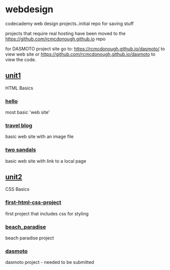 # webdesign
codecademy web design projects..initial repo for saving stuff

projects that require real hosting have been moved to the https://github.com/rcmcdonough.github.io repo

for DASMOTO project site go to: https://rcmcdonough.github.io/dasmoto/ to view web site or https://github.com/rcmcdonough.github.io/dasmoto to view the code.

## [unit1](unit1)
HTML Basics

### [hello](unit1/hello)
most basic 'web site'

### [travel blog](unit1/travel_blog)
basic web site with an image file

### [two sandals](unit1/two_sandals)
basic web site with link to a local page

## [unit2](unit2)
CSS Basics

### [first-html-css-project](unit2/first-html-css-project)
first project that includes css for styling

### [beach_paradise](unit2/beach_paradize)
beach paradise project

### [dasmoto](unit2/dasmoto)
dasmoto project - needed to be submitted

